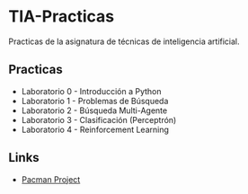 # TIA-Practicas

Practicas de la asignatura de técnicas de inteligencia artificial.

## Practicas

- Laboratorio 0 - Introducción a Python
- Laboratorio 1 - Problemas de Búsqueda
- Laboratorio 2 - Búsqueda Multi-Agente
- Laboratorio 3 - Clasificación (Perceptrón)
- Laboratorio 4 - Reinforcement Learning

## Links

- [Pacman Project](https://ai.berkeley.edu/project_overview.html)
